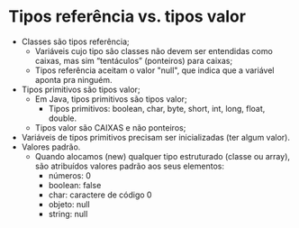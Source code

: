 # Tipos referência vs. tipos valor

- Classes são tipos referência;
  - Variáveis cujo tipo são classes não devem ser entendidas como caixas, mas sim “tentáculos” (ponteiros) para caixas;
  - Tipos referência aceitam o valor "null", que indica que a variável aponta pra ninguém.
- Tipos primitivos são tipos valor;
  - Em Java, tipos primitivos são tipos valor;
    - Tipos primitivos: boolean, char, byte, short, int, long, float, double.
  - Tipos valor são CAIXAS e não ponteiros;
- Variáveis de tipos primitivos precisam ser inicializadas (ter algum valor).
- Valores padrão.
  - Quando alocamos (new) qualquer tipo estruturado (classe ou array), são atribuídos valores padrão aos seus elementos:
    - números: 0
    - boolean: false
    - char: caractere de código 0
    - objeto: null
    - string: null
